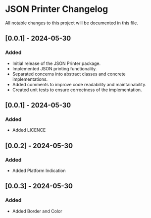 # JSON Printer Changelog

All notable changes to this project will be documented in this file.


## [0.0.1] - 2024-05-30
### Added
- Initial release of the JSON Printer package.
- Implemented JSON printing functionality.
- Separated concerns into abstract classes and concrete implementations.
- Added comments to improve code readability and maintainability.
- Created unit tests to ensure correctness of the implementation.

## [0.0.1] - 2024-05-30
### Added
- Added LICENCE

## [0.0.2] - 2024-05-30
### Added
- Added Platform Indication

## [0.0.3] - 2024-05-30
### Added
- Added Border and Color 
